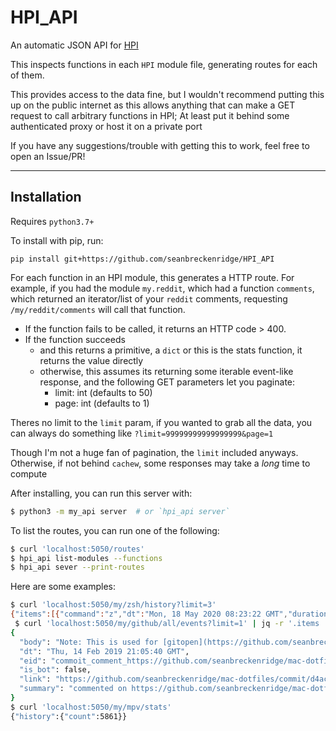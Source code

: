# HPI_API

An automatic JSON API for [HPI](https://github.com/karlicoss/HPI)

This inspects functions in each `HPI` module file, generating routes for each of them.

This provides access to the data fine, but I wouldn't recommend putting this up on the public internet as this allows anything that can make a GET request to call arbitrary functions in HPI; At least put it behind some authenticated proxy or host it on a private port

If you have any suggestions/trouble with getting this to work, feel free to open an Issue/PR!

---

## Installation

Requires `python3.7+`

To install with pip, run:

    pip install git+https://github.com/seanbreckenridge/HPI_API

For each function in an HPI module, this generates a HTTP route. For example, if you had the module `my.reddit`, which had a function `comments`, which returned an iterator/list of your `reddit` comments, requesting `/my/reddit/comments` will call that function.

- If the function fails to be called, it returns an HTTP code > 400.
- If the function succeeds
  - and this returns a primitive, a `dict` or this is the stats function, it returns the value directly
  - otherwise, this assumes its returning some iterable event-like response, and the following GET parameters let you paginate:
    - limit: int (defaults to 50)
    - page: int (defaults to 1)

Theres no limit to the `limit` param, if you wanted to grab all the data, you can always do something like `?limit=99999999999999999&page=1`

Though I'm not a huge fan of pagination, the `limit` included anyways. Otherwise, if not behind `cachew`, some responses may take a _long_ time to compute

After installing, you can run this server with:

```bash
$ python3 -m my_api server  # or `hpi_api server`
```

To list the routes, you can run one of the following:

```bash
$ curl 'localhost:5050/routes'
$ hpi_api list-modules --functions
$ hpi_api sever --print-routes
```

Here are some examples:

```bash
$ curl 'localhost:5050/my/zsh/history?limit=3'
{"items":[{"command":"z","dt":"Mon, 18 May 2020 08:23:22 GMT","duration":0},{"command":"en env_config.zsh","dt":"Mon, 18 May 2020 08:23:22 GMT","duration":0},{"command":"ls","dt":"Mon, 18 May 2020 08:23:22 GMT","duration":0}],"limit":3,"page":1}
 $ curl 'localhost:5050/my/github/all/events?limit=1' | jq -r '.items | .[0]'
{
  "body": "Note: This is used for [gitopen](https://github.com/seanbreckenridge/dotfiles/commit/4c57fd97cbb2605e63d0cf5d2af37039fe6e6d35)",
  "dt": "Thu, 14 Feb 2019 21:05:40 GMT",
  "eid": "commoit_comment_https://github.com/seanbreckenridge/mac-dotfiles/commit/d4ac3c30dd3df1b626f92eb61f651a27852ff86f#commitcomment-32324943",
  "is_bot": false,
  "link": "https://github.com/seanbreckenridge/mac-dotfiles/commit/d4ac3c30dd3df1b626f92eb61f651a27852ff86f#commitcomment-32324943",
  "summary": "commented on https://github.com/seanbreckenridge/mac-dotfiles/commit/d4ac3c30dd3df1b626f92eb61f651a27852ff86f#commitcomment-32324943"
}
$ curl 'localhost:5050/my/mpv/stats'
{"history":{"count":5861}}
```
